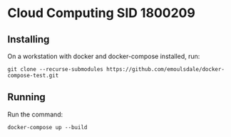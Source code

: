 # Cloud Computing SID 1800209

## Installing

On a workstation with docker and docker-compose installed, run:

`git clone --recurse-submodules https://github.com/emoulsdale/docker-compose-test.git`

## Running

Run the command:

`docker-compose up --build`
